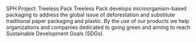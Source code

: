 SPH Project: Treeless Pack
Treeless Pack develops microorganism-based packaging to address the global issue of deforestation and substitute traditional paper packaging and plastic. By the use of our products we help organizations and companies dedicated to going green and aiming to reach Sustainable Development Goals (SDGs).

<figure><img alt="" src="https://sph.ethz.ch/uploads/images/Treeless-Pack_second.jpeg"/></figure>
